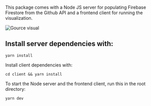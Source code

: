 This package comes with a Node JS server for populating Firebase Firestore from the Github API and a frontend client for running the visualization.

![Gource visual](//gource.iohk.io/static/assets/images/gource.jpg)

## Install server dependencies with:

```
yarn install
```

Install client dependencies with:

```
cd client && yarn install
```

To start the Node server and the frontend client, run this in the root directory:

```
yarn dev
```
